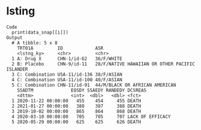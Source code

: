 # lsting

    Code
      print(data_snap[[i]])
    Output
      # A tibble: 5 x 8
        TRT01A         ID            ASR                                           
        <lstng_ky>     <chr>         <chr>                                         
      1 A: Drug X      CHN-1/id-62   36/F/WHITE                                    
      2 B: Placebo     CHN-9/id-11   28/F/NATIVE HAWAIIAN OR OTHER PACIFIC ISLANDER
      3 C: Combination USA-11/id-136 38/F/ASIAN                                    
      4 C: Combination USA-11/id-100 40/F/ASIAN                                    
      5 C: Combination CHN-11/id-91  44/M/BLACK OR AFRICAN AMERICAN                
        SSADTM              EOSDY SSAEDY RANDEDY DCSREAS         
        <dttm>              <int>  <dbl>   <dbl> <fct>           
      1 2020-11-22 00:00:00   455    454     455 DEATH           
      2 2021-01-27 00:00:00   388    387     388 DEATH           
      3 2019-10-02 00:00:00   865    864     868 DEATH           
      4 2020-03-10 00:00:00   705    705     707 LACK OF EFFICACY
      5 2020-05-29 00:00:00   625    625     626 DEATH           

